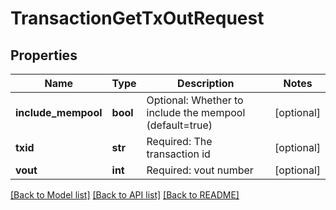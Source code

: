 # TransactionGetTxOutRequest

## Properties
Name | Type | Description | Notes
------------ | ------------- | ------------- | -------------
**include_mempool** | **bool** | Optional: Whether to include the mempool (default&#x3D;true) | [optional] 
**txid** | **str** | Required: The transaction id | [optional] 
**vout** | **int** | Required: vout number | [optional] 

[[Back to Model list]](../README.md#documentation-for-models) [[Back to API list]](../README.md#documentation-for-api-endpoints) [[Back to README]](../README.md)

